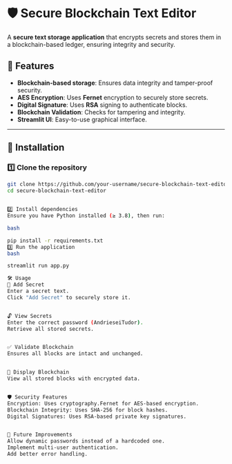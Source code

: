 # 🛡️ Secure Blockchain Text Editor

A **secure text storage application** that encrypts secrets and stores them in a blockchain-based ledger, ensuring integrity and security.

## 📌 Features
- **Blockchain-based storage**: Ensures data integrity and tamper-proof security.
- **AES Encryption**: Uses **Fernet** encryption to securely store secrets.
- **Digital Signature**: Uses **RSA** signing to authenticate blocks.
- **Blockchain Validation**: Checks for tampering and integrity.
- **Streamlit UI**: Easy-to-use graphical interface.

---

## 🚀 Installation

### **1️⃣ Clone the repository**
```bash
git clone https://github.com/your-username/secure-blockchain-text-editor.git
cd secure-blockchain-text-editor


2️⃣ Install dependencies
Ensure you have Python installed (≥ 3.8), then run:

bash

pip install -r requirements.txt
3️⃣ Run the application
bash

streamlit run app.py

🛠️ Usage
🔐 Add Secret
Enter a secret text.
Click "Add Secret" to securely store it.


🔓 View Secrets
Enter the correct password (AndrieseiTudor).
Retrieve all stored secrets.


✅ Validate Blockchain
Ensures all blocks are intact and unchanged.


📜 Display Blockchain
View all stored blocks with encrypted data.


🛡️ Security Features
Encryption: Uses cryptography.Fernet for AES-based encryption.
Blockchain Integrity: Uses SHA-256 for block hashes.
Digital Signatures: Uses RSA-based private key signatures.


📝 Future Improvements
Allow dynamic passwords instead of a hardcoded one.
Implement multi-user authentication.
Add better error handling.
